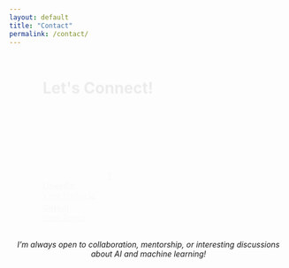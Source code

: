 ```yaml
---
layout: default
title: "Contact"
permalink: /contact/
---
```


<div class="center-content contact-grid fade-in" style="margin:0 12%;">

<h1>Let's Connect!</h1>

<p>I’d love to hear from you. Whether you want to discuss AI, ML, exciting projects, or just say hi — feel free to reach out anytime. I usually respond within 24 hours!</p>

<!-- Email -->
<a href="mailto:chirania.anuj@gmail.com" class="box">
  📧<br>
  <strong>Email</strong><br>
  chirania.anuj@gmail.com
</a>

<!-- Phone -->
<a href="tel:+919401883416" class="box">
  📞<br>
  <strong>Phone</strong><br>
  +91 94018 83416
</a>

<!-- LinkedIn -->
<a href="https://linkedin.com/in/anuj-agarwal0210" target="_blank" class="box">
  🔗<br>
  <strong>LinkedIn</strong><br>
  View Profile
</a>

<!-- GitHub -->
<a href="https://github.com/anuj-agarwal" target="_blank" class="box">
  💻<br>
  <strong>GitHub</strong><br>
  View Repos
</a>

</div>


<p style="margin-top: 2rem; font-style: italic; text-align: center;">
  I’m always open to collaboration, mentorship, or interesting discussions about AI and machine learning!
</p>

<!-- Simple fade-in animation -->
<style>
.center-content h1, 
.center-content p, 
.center-content a.box {
  opacity: 0;
  transform: translateY(20px);
  animation: fadeInUp 0.6s forwards;
}

.center-content p {
  animation-delay: 0.2s;
}

.center-content a.box:nth-child(1) { animation-delay: 0.4s; }
.center-content a.box:nth-child(2) { animation-delay: 0.5s; }
.center-content a.box:nth-child(3) { animation-delay: 0.6s; }
.center-content a.box:nth-child(4) { animation-delay: 0.7s; }

@keyframes fadeInUp {
  to {
    opacity: 1;
    transform: translateY(0);
  }
}
</style>

</div>
